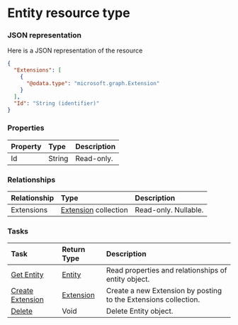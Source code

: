 # Entity resource type



### JSON representation

Here is a JSON representation of the resource

<!-- {
  "blockType": "resource",
  "optionalProperties": [
    "Extensions"
  ],
  "@odata.type": "microsoft.graph.Entity"
}-->

```json
{
  "Extensions": [
    {
      "@odata.type": "microsoft.graph.Extension"
    }
  ],
  "Id": "String (identifier)"
}

```
### Properties
| Property	   | Type	|Description|
|:---------------|:--------|:----------|
|Id|String| Read-only.|

### Relationships
| Relationship | Type	|Description|
|:---------------|:--------|:----------|
|Extensions|[Extension](extension.md) collection| Read-only. Nullable.|

### Tasks

| Task		   | Return Type	|Description|
|:---------------|:--------|:----------|
|[Get Entity](../api/entity_get.md) | [Entity](entity.md) |Read properties and relationships of entity object.|
|[Create Extension](../api/entity_post_extensions.md) |[Extension](extension.md)| Create a new Extension by posting to the Extensions collection.|
|[Delete](../api/entity_delete.md) | Void	|Delete Entity object. |

<!-- uuid: 8e4f8821-91cf-495e-8a9e-105836e078fc
2015-10-16 10:07:51 UTC -->
<!-- {
  "type": "#page.annotation",
  "description": "Entity resource",
  "keywords": "",
  "section": "documentation",
  "tocPath": ""
}-->